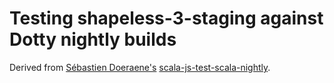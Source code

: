 # Testing shapeless-3-staging against Dotty nightly builds

Derived from [Sébastien Doeraene's](https://github.com/sjrd) [scala-js-test-scala-nightly](https://github.com/scala-js/scala-js-test-scala-nightly).
